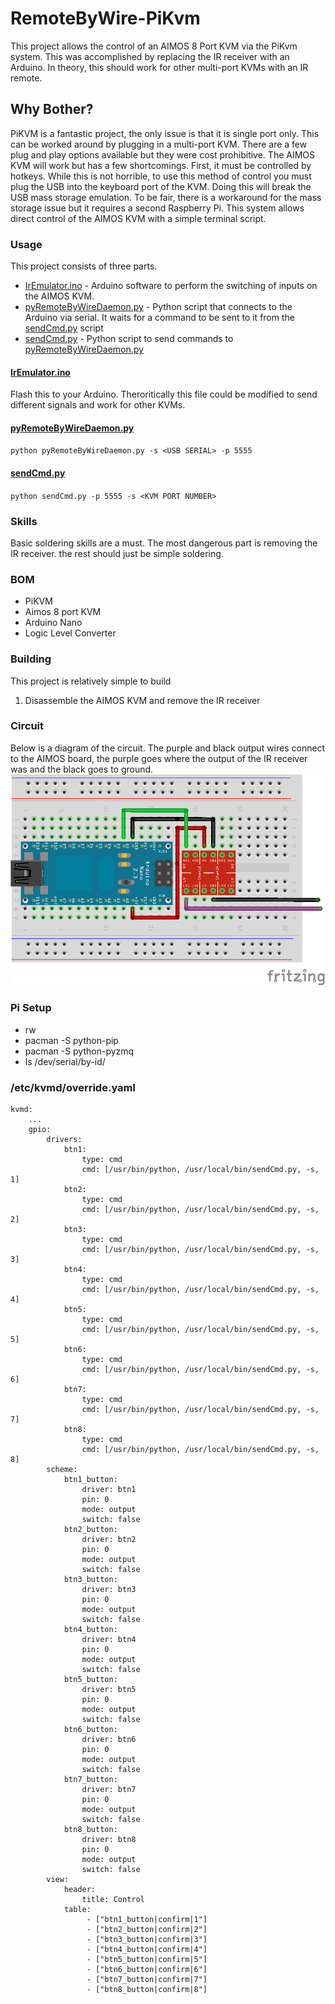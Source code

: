 

# RemoteByWire-PiKvm
This project allows the control of an AIMOS 8 Port KVM via the PiKvm system. This was accomplished by replacing the IR receiver with an Arduino. In theory, this should work for other multi-port KVMs with an IR remote.

## Why Bother?
PiKVM is a fantastic project, the only issue is that it is single port only. This can be worked around by plugging in a multi-port KVM. There are a few plug and play options available but they were cost prohibitive. The AIMOS KVM will work but has a few shortcomings. First, it must be controlled by hotkeys. While this is not horrible, to use this method of control you must plug the USB into the keyboard port of the KVM. Doing this will break the USB mass storage emulation. To be fair, there is a workaround for the mass storage issue but it requires a second Raspberry Pi. This system allows direct control of the AIMOS KVM with a simple terminal script.

### Usage
This project consists of three parts.

 - [IrEmulator.ino](https://github.com/Syco54645/RemoteByWire-PiKvm/blob/main/IrEmulator/IrEmulator.ino) - Arduino software to perform the switching of inputs on the AIMOS KVM.
 - [pyRemoteByWireDaemon.py](https://github.com/Syco54645/RemoteByWire-PiKvm/blob/main/pyRemoteByWireDaemon.py "pyRemoteByWireDaemon.py") - Python script that connects to the Arduino via serial. It waits for a command to be sent to it from the [sendCmd.py](https://github.com/Syco54645/RemoteByWire-PiKvm/blob/main/sendCmd.py "sendCmd.py") script
 - [sendCmd.py](https://github.com/Syco54645/RemoteByWire-PiKvm/blob/main/sendCmd.py "sendCmd.py") - Python script to send commands to [pyRemoteByWireDaemon.py](https://github.com/Syco54645/RemoteByWire-PiKvm/blob/main/pyRemoteByWireDaemon.py "pyRemoteByWireDaemon.py")

#### [IrEmulator.ino](https://github.com/Syco54645/RemoteByWire-PiKvm/blob/main/IrEmulator/IrEmulator.ino)
Flash this to your Arduino. Theroritically this file could be modified to send different signals and work for other KVMs.

#### [pyRemoteByWireDaemon.py](https://github.com/Syco54645/RemoteByWire-PiKvm/blob/main/pyRemoteByWireDaemon.py "pyRemoteByWireDaemon.py")
`python pyRemoteByWireDaemon.py -s <USB SERIAL> -p 5555`

#### [sendCmd.py](https://github.com/Syco54645/RemoteByWire-PiKvm/blob/main/sendCmd.py "sendCmd.py")
`python sendCmd.py -p 5555 -s <KVM PORT NUMBER> `

### Skills
Basic soldering skills are a must. The most dangerous part is removing the IR receiver. the rest should just be simple soldering.

### BOM
 - PiKVM
 - Aimos 8 port KVM
 - Arduino Nano
 - Logic Level Converter

### Building
This project is relatively simple to build
 1. Disassemble the AIMOS KVM and remove the IR receiver

### Circuit
Below is a diagram of the circuit. The purple and black output wires connect to the AIMOS board, the purple goes where the output of the IR receiver was and the black goes to ground.
![RemoteByWire-PiKvm Circuit](https://raw.githubusercontent.com/Syco54645/RemoteByWire-PiKvm/main/RemoteByWire-PiKvm_bb.png)

### Pi Setup
 - rw
 - pacman -S python-pip
 - pacman -S python-pyzmq
 - ls /dev/serial/by-id/

### /etc/kvmd/override.yaml

    kvmd:
	    ...
	    gpio:
	        drivers:
	            btn1:
	                type: cmd
	                cmd: [/usr/bin/python, /usr/local/bin/sendCmd.py, -s, 1]
	            btn2:
	                type: cmd
	                cmd: [/usr/bin/python, /usr/local/bin/sendCmd.py, -s, 2]
	            btn3:
	                type: cmd
	                cmd: [/usr/bin/python, /usr/local/bin/sendCmd.py, -s, 3]
	            btn4:
	                type: cmd
	                cmd: [/usr/bin/python, /usr/local/bin/sendCmd.py, -s, 4]
	            btn5:
	                type: cmd
	                cmd: [/usr/bin/python, /usr/local/bin/sendCmd.py, -s, 5]
	            btn6:
	                type: cmd
	                cmd: [/usr/bin/python, /usr/local/bin/sendCmd.py, -s, 6]
	            btn7:
	                type: cmd
	                cmd: [/usr/bin/python, /usr/local/bin/sendCmd.py, -s, 7]
	            btn8:
	                type: cmd
	                cmd: [/usr/bin/python, /usr/local/bin/sendCmd.py, -s, 8]
	        scheme:
	            btn1_button:
	                driver: btn1
	                pin: 0
	                mode: output
	                switch: false
	            btn2_button:
	                driver: btn2
	                pin: 0
	                mode: output
	                switch: false
	            btn3_button:
	                driver: btn3
	                pin: 0
	                mode: output
	                switch: false
	            btn4_button:
	                driver: btn4
	                pin: 0
	                mode: output
	                switch: false
	            btn5_button:
	                driver: btn5
	                pin: 0
	                mode: output
	                switch: false
	            btn6_button:
	                driver: btn6
	                pin: 0
	                mode: output
	                switch: false
	            btn7_button:
	                driver: btn7
	                pin: 0
	                mode: output
	                switch: false
	            btn8_button:
	                driver: btn8
	                pin: 0
	                mode: output
	                switch: false
	        view:
	            header:
	                title: Control
	            table:
	                 - ["btn1_button|confirm|1"]
	                 - ["btn2_button|confirm|2"]
	                 - ["btn3_button|confirm|3"]
	                 - ["btn4_button|confirm|4"]
	                 - ["btn5_button|confirm|5"]
	                 - ["btn6_button|confirm|6"]
	                 - ["btn7_button|confirm|7"]
	                 - ["btn8_button|confirm|8"]

